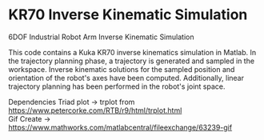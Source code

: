 # KR70 Inverse Kinematic Simulation
6DOF Industrial Robot Arm Inverse Kinematic Simulation

This code contains a Kuka KR70 inverse kinematics simulation in Matlab. In the trajectory planning phase, a trajectory is generated and sampled in the workspace. Inverse kinematic solutions for the sampled position and orientation of the robot's axes have been computed. Additionally, linear trajectory planning has been performed in the robot's joint space.


Dependencies
Triad plot  -> trplot from https://www.petercorke.com/RTB/r9/html/trplot.html  
Gif Create  -> https://www.mathworks.com/matlabcentral/fileexchange/63239-gif

